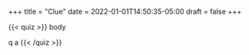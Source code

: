 +++
title = "Clue"
date = 2022-01-01T14:50:35-05:00
draft = false
+++

{{< quiz >}}
body

q
a
{{< /quiz >}}
